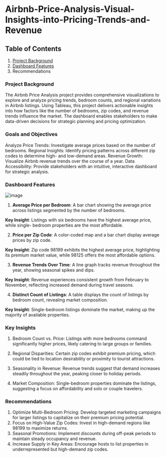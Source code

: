 # Airbnb-Price-Analysis-Visual-Insights-into-Pricing-Trends-and-Revenue

## Table of Contents
1. [Project Background](#project-background)
2. [Dashboard Features](#dashboard-features)
4. Recommendations

### Project Background 
The Airbnb Price Analysis project provides comprehensive visualizations to explore
and analyze pricing trends, bedroom counts, and regional variations in Airbnb
listings. Using Tableau, this project delivers actionable insights into how factors like
the number of bedrooms, zip codes, and revenue trends influence the market. The
dashboard enables stakeholders to make data-driven decisions for strategic planning
and pricing optimization.

### Goals and Objectives
Analyze Price Trends: Investigate average prices based on the number of
bedrooms.
Regional Insights: Identify pricing patterns across different zip codes to determine
high- and low-demand areas.
Revenue Growth: Visualize Airbnb revenue trends over the course of a year.
Data Accessibility: Provide stakeholders with an intuitive, interactive dashboard for
strategic analysis.

### Dashboard Features
![image](https://github.com/user-attachments/assets/546604f8-761c-4029-91eb-470f27fce78a)

1. **Average Price per Bedroom**:
A bar chart showing the average price across listings segmented by the number of
bedrooms.

**Key Insight**: Listings with six bedrooms have the highest average price, while single-
bedroom properties are the most affordable.

2. **Price per Zip Code**:
A color-coded map and a bar chart display average prices by zip code.

**Key Insight**: Zip code 98199 exhibits the highest average price, highlighting its
premium market value, while 98125 offers the most affordable options.

3. **Revenue Trends Over Time**:
A line graph tracks revenue throughout the year, showing seasonal spikes and dips.

**Key Insight**: Revenue experiences consistent growth from February to November,
reflecting increased demand during travel seasons.

4. **Distinct Count of Listings**:
A table displays the count of listings by bedroom count, revealing market
composition.

**Key Insight**: Single-bedroom listings dominate the market, making up the majority of
available properties.

### Key Insights
1. Bedroom Count vs. Price: Listings with more bedrooms command significantly
higher prices, likely catering to large groups or families.

2. Regional Disparities: Certain zip codes exhibit premium pricing, which could
be tied to location desirability or proximity to tourist attractions.

3. Seasonality in Revenue: Revenue trends suggest that demand increases
steadily throughout the year, peaking closer to holiday periods.

4. Market Composition: Single-bedroom properties dominate the listings,
suggesting a focus on affordability and solo or couple travelers.

### Recommendations
1. Optimize Multi-Bedroom Pricing: Develop targeted marketing campaigns for
larger listings to capitalize on their premium pricing potential.
2. Focus on High-Value Zip Codes: Invest in high-demand regions like 98199 to
maximize returns.
3. Seasonal Promotions: Implement discounts during off-peak periods to
maintain steady occupancy and revenue.
4. Increase Supply in Key Areas: Encourage hosts to list properties in
underrepresented but high-demand zip codes.

